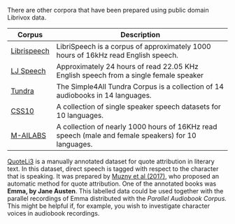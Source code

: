There are other corpora that have been prepared using public domain Librivox data.

| Corpus                                                       | Description                                                  |
| ------------------------------------------------------------ | ------------------------------------------------------------ |
| [Librispeech](http://www.openslr.org/12)                     | LibriSpeech is a corpus of approximately 1000 hours of 16kHz read English speech. |
| [LJ Speech](https://keithito.com/LJ-Speech-Dataset)          | Approximately 24 hours of read 22.05 KHz English speech from a single female speaker |
| [Tundra](http://tundra.simple4all.org)                       | The Simple4All Tundra Corpus is a collection of 14 audiobooks in 14 languages. |
| [CSS10](https://github.com/Kyubyong/css10)                   | A collection of single speaker speech datasets for 10 languages. |
| [M-AILABS](http://www.m-ailabs.bayern/en/the-mailabs-speech-dataset) | A collection of nearly 1000 hours of 16KHz read speech (male and female speakers) for 10 languages. |



[QuoteLi3](https://nlp.stanford.edu/~muzny/quoteli.html) is a manually annotated dataset for quote attribution in literary text. In this dataset, direct speech is tagged with respect to the character that is speaking. It was prepared by [Muzny et al (2017)](https://nlp.stanford.edu/pubs/muzny2017twostage.pdf), who proposed an automatic method for quote attribution. One of the annotated books was **Emma, by Jane Austen**. This labelled data could be used together with the parallel recordings of Emma distributed with the *Parallel Audiobook Corpus.* This might be helpful if, for example, you wish to investigate character voices in audiobook recordings.